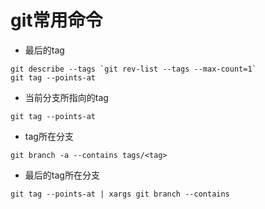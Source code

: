 # git常用命令 #

- 最后的tag

```git
git describe --tags `git rev-list --tags --max-count=1`
git tag --points-at

```

- 当前分支所指向的tag

```git
git tag --points-at

```

- tag所在分支

```git
git branch -a --contains tags/<tag>
```

- 最后的tag所在分支

```git
git tag --points-at | xargs git branch --contains
```
